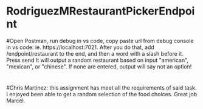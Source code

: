 # RodriguezMRestaurantPickerEndpoint
#Open Postman, run debug in vs code, copy paste url from debug console in vs code: ie. https://localhost:7021. After you do that, add /endpoint/restaurant to the end, and then a word with a slash before it. Press send It will output a random restaurant based on input "american", "mexican", or "chinese". If none are entered, output will say not an option!
#
#Chris Martinez: this assignment has meet all the requirements of said task. I enjoyed been able to get a random selection of the food choices. Great job Marcel.
